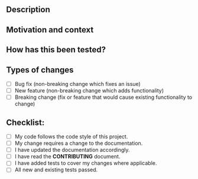 <!-- Provide a general summary of your changes in the Title above -->

<!-- /!\ PLEASE NOTE: /!\ -->
<!-- Your pull request should target the MAIN branch -->

## Description
<!-- Describe your changes in detail -->

## Motivation and context
<!-- Why is this change required? What problem does it solve? -->
<!-- If it fixes an open issue, please link to the issue here. -->
<!-- E.g.: Fixes #123 -->

## How has this been tested?
<!-- Please describe in detail how you tested your changes. -->
<!-- Include details of your testing environment, and the tests you ran to -->
<!-- see how your change affects other areas of the code, etc. -->

## Types of changes
<!-- What types of changes does your code introduce? Put an `X` in all the boxes that apply: -->
 - [ ] Bug fix (non-breaking change which fixes an issue)
 - [ ] New feature (non-breaking change which adds functionality)
 - [ ] Breaking change (fix or feature that would cause existing functionality to change)

## Checklist:
<!-- Go over all the following points, and put an `X` in all the boxes that apply. -->
<!-- If you're unsure about any of these, don't hesitate to ask. We're here to help! -->
 - [ ] My code follows the code style of this project.
 - [ ] My change requires a change to the documentation.
 - [ ] I have updated the documentation accordingly.
 - [ ] I have read the **CONTRIBUTING** document.
 - [ ] I have added tests to cover my changes where applicable.
 - [ ] All new and existing tests passed.

<!-- You can find a link to the CONTRIBUTING document -->
<!-- near the top of this page. -->

